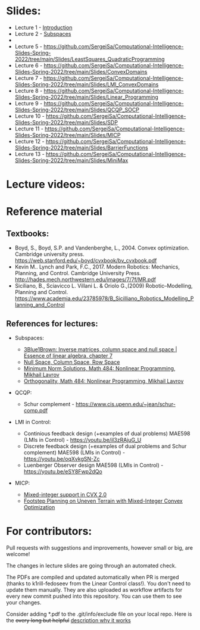 # Slides:
* Lecture 1 - [Introduction](https://github.com/SergeiSa/Computational-Intelligence-Slides-Spring-2022/tree/main/Slides/Introduction)
* Lecture 2 - [Subspaces](https://github.com/SergeiSa/Computational-Intelligence-Slides-Spring-2023/tree/main/Slides/Subspaces)
* 
* Lecture 5 - https://github.com/SergeiSa/Computational-Intelligence-Slides-Spring-2022/tree/main/Slides/LeastSquares_QuadraticProgramming
* Lecture 6 - https://github.com/SergeiSa/Computational-Intelligence-Slides-Spring-2022/tree/main/Slides/ConvexDomains
* Lecture 7 - https://github.com/SergeiSa/Computational-Intelligence-Slides-Spring-2022/tree/main/Slides/LMI_ConvexDomains
* Lecture 8 - https://github.com/SergeiSa/Computational-Intelligence-Slides-Spring-2022/tree/main/Slides/Linear_Programming
* Lecture 9 - https://github.com/SergeiSa/Computational-Intelligence-Slides-Spring-2022/tree/main/Slides/QCQP_SOCP
* Lecture 10 - https://github.com/SergeiSa/Computational-Intelligence-Slides-Spring-2022/tree/main/Slides/SDP
* Lecture 11 - https://github.com/SergeiSa/Computational-Intelligence-Slides-Spring-2022/tree/main/Slides/MICP
* Lecture 12 - https://github.com/SergeiSa/Computational-Intelligence-Slides-Spring-2022/tree/main/Slides/BarrierFunctions
* Lecture 13 - https://github.com/SergeiSa/Computational-Intelligence-Slides-Spring-2022/tree/main/Slides/MiniMax


# Lecture videos:




# Reference material

## Textbooks:
* Boyd, S., Boyd, S.P. and Vandenberghe, L., 2004. Convex optimization. Cambridge university press. https://web.stanford.edu/~boyd/cvxbook/bv_cvxbook.pdf
* Kevin M.. Lynch and Park, F.C., 2017. Modern Robotics: Mechanics, Planning, and Control. Cambridge University Press. http://hades.mech.northwestern.edu/images/7/7f/MR.pdf
* Siciliano, B., Sciavicco L. Villani L. & Oriolo G.,(2009) Robotic–Modelling, Planning and Control. https://www.academia.edu/23785978/B_Sicilliano_Robotics_Modelling_Planning_and_Control

## References for lectures:

* Subspaces: 
    - [3Blue1Brown: Inverse matrices, column space and null space | Essence of linear algebra, chapter 7](https://www.youtube.com/watch?v=uQhTuRlWMxw)
    - [Null Space, Column Space, Row Space](http://ksuweb.kennesaw.edu/~plaval/math3260/rowcolspaces.pdf)
    - [Minimum Norm Solutions, Math 484: Nonlinear Programming, Mikhail Lavrov](https://faculty.math.illinois.edu/~mlavrov/docs/484-spring-2019/ch4lec4.pdf)
    - [Orthogonality, Math 484: Nonlinear Programming, Mikhail Lavrov](https://faculty.math.illinois.edu/~mlavrov/docs/484-spring-2019/ch4lec3.pdf)

* QCQP:
    - Schur complement - https://www.cis.upenn.edu/~jean/schur-comp.pdf

* LMI in Control:
    - Continious feedback design (+examples of dual problems) MAE598 (LMIs in Control) - https://youtu.be/iI3zRAjuG_U
    - Discrete feedback design (+examples of dual problems and Schur complement) MAE598 (LMIs in Control) - https://youtu.be/oqXvkgSN-Zc
    - Luenberger Observer design MAE598 (LMIs in Control) - https://youtu.be/eSY8Fwp2dQo

* MICP:
    - [Mixed-integer support in CVX 2.0](http://cvxr.com/news/2012/08/midcp/)
    - [Footstep Planning on Uneven Terrain with Mixed-Integer Convex
Optimization](https://groups.csail.mit.edu/robotics-center/public_papers/Deits14a.pdf)

 

# For contributors:

Pull requests with suggestions and improvements, however small or big, are welcome!

The changes in lecture slides are going through an automated check.

The PDFs are compiled and updated automatically when PR is merged (thanks to k1rill-fedoseev from the Linear Control class!). You don't need to update them manually. They are also uploaded as workflow artifacts for every new commit pushed into this repository. You can use them to see your changes.
 
Consider adding \*.pdf to the .git/info/exclude file on your local repo. Here is the ~~overy long but helpful~~ [description why it works](https://medium.com/@dave_lunny/exclude-files-from-git-without-committing-changes-to-gitignore-986fa712e78d)

